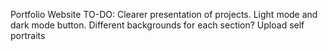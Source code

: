 Portfolio Website
TO-DO:
Clearer presentation of projects.
Light mode and dark mode button.
Different backgrounds for each section?
Upload self portraits
